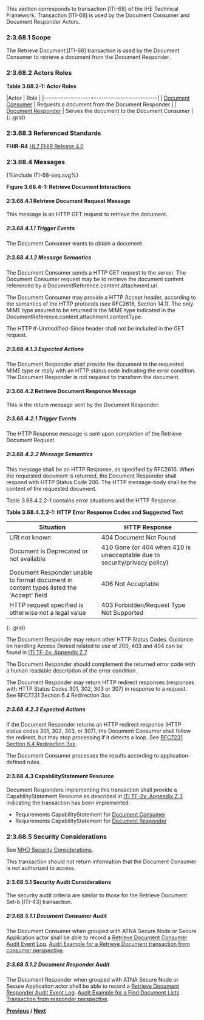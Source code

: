 This section corresponds to transaction [ITI-68] of the IHE Technical Framework. Transaction [ITI-68] is used by the Document Consumer and Document Responder Actors.

### 2:3.68.1 Scope

The Retrieve Document [ITI-68] transaction is used by the Document Consumer to retrieve a document from the Document Responder.

### 2:3.68.2 Actors Roles

**Table 3.68.2-1: Actor Roles**

|Actor | Role |
|-------------------+--------------------------|
| [Document Consumer](1331_actors_and_transactions.html#133112-document-consumer)    | Requests a document from the Document Responder |
| [Document Responder](1331_actors_and_transactions.html#133114-document-responder) | Serves the document to the Document Consumer |
{: .grid}

### 2:3.68.3 Referenced Standards

**FHIR-R4** [HL7 FHIR Release 4.0](http://www.hl7.org/FHIR/R4)

### 2:3.68.4 Messages

<div>
{%include ITI-68-seq.svg%}
</div>

<div style="clear: left"/>

**Figure 3.68.4-1: Retrieve Document Interactions**

#### 2:3.68.4.1 Retrieve Document Request Message

This message is an HTTP GET request to retrieve the document. 

##### 2:3.68.4.1.1 Trigger Events

The Document Consumer wants to obtain a document. 

##### 2:3.68.4.1.2 Message Semantics

The Document Consumer sends a HTTP GET request to the server. The Document Consumer request may be to retrieve the document content referenced by a DocumentReference.content.attachment.url. 

The Document Consumer may provide a HTTP Accept header, according to the semantics of the HTTP protocols (see RFC2616, Section 14.1). The only MIME type assured to be returned is the MIME type indicated in the DocumentReference.content.attachment.contentType.

The HTTP If-Unmodified-Since header shall not be included in the GET request.

##### 2:3.68.4.1.3 Expected Actions

The Document Responder shall provide the document in the requested MIME type or reply with an HTTP status code indicating the error condition. The Document Responder is not required to transform the document.

#### 2:3.68.4.2 Retrieve Document Response Message

This is the return message sent by the Document Responder. 

##### 2:3.68.4.2.1 Trigger Events

The HTTP Response message is sent upon completion of the Retrieve Document Request. 

##### 2:3.68.4.2.2 Message Semantics

This message shall be an HTTP Response, as specified by RFC2616. When the requested document is returned, the Document Responder shall respond with HTTP Status Code 200. The HTTP message-body shall be the content of the requested document.

Table 3.68.4.2.2-1 contains error situations and the HTTP Response.

**Table 3.68.4.2.2-1: HTTP Error Response Codes and Suggested Text**

|Situation	| HTTP Response |
|-----------|---------------|
|URI not known	| 404 Document Not Found |
|Document is Deprecated or not available	| 410 Gone (or 404 when 410 is unacceptable due to security/privacy policy) |
|Document Responder unable to format document in content types listed the 'Accept' field	| 406 Not Acceptable |
|HTTP request specified is otherwise not a legal value	| 403 Forbidden/Request Type Not Supported |
{: .grid}

The Document Responder may return other HTTP Status Codes. Guidance on handling Access Denied related to use of 200, 403 and 404 can be found in [ITI TF-2x: Appendix Z.7](https://profiles.ihe.net/ITI/TF/Volume2/ch-Z.html#FHIRsecurity).

The Document Responder should complement the returned error code with a human readable description of the error condition.

The Document Responder may return HTTP redirect responses (responses with HTTP Status Codes 301, 302, 303 or 307) in response to a request. See RFC7231 Section 6.4 Redirection 3xx. 

##### 2:3.68.4.2.3 Expected Actions

If the Document Responder returns an HTTP redirect response (HTTP status codes 301, 302, 303, or 307), the Document Consumer shall follow the redirect, but may stop processing if it detects a loop. See [RFC7231 Section 6.4 Redirection 3xx](https://tools.ietf.org/html/rfc7231#section-6.4).

The Document Consumer processes the results according to application-defined rules.

#### 2:3.68.4.3 CapabilityStatement Resource

Document Responders implementing this transaction shall provide a CapabilityStatement Resource as described in [ITI TF-2x: Appendix Z.3](https://profiles.ihe.net/ITI/TF/Volume2/ch-Z.html#capability) indicating the transaction has been implemented. 
* Requirements CapabilityStatement for [Document Consumer](CapabilityStatement-IHE.MHD.DocumentConsumer.html)
* Requirements CapabilityStatement for [Document Responder](CapabilityStatement-IHE.MHD.DocumentResponder.html)

### 2:3.68.5 Security Considerations

See [MHD Security Considerations](1335_security_considerations.html).

This transaction should not return information that the Document Consumer is not authorized to access. 

#### 2:3.68.5.1 Security Audit Considerations

The security audit criteria are similar to those for the Retrieve Document Set-b [ITI-43] transaction.

##### 2:3.68.5.1.1 Document Consumer Audit

The Document Consumer when grouped with ATNA Secure Node or Secure Application actor shall be able to record a [Retrieve Document Consumer Audit Event Log](StructureDefinition-IHE.MHD.RetrieveDocument.Audit.Consumer.html). [Audit Example for a Retrieve Document transaction from consumer perspective](AuditEvent-ex-auditRetrieveDocument-consumer.html). 

##### 2:3.68.5.1.2 Document Responder Audit

The Document Responder when grouped with ATNA Secure Node or Secure Application actor shall be able to record a [Retrieve Document Responder Audit Event Log](StructureDefinition-IHE.MHD.RetrieveDocument.Audit.Responder.html). [Audit Example for a Find Document Lists Transaction from responder perspective](AuditEvent-ex-auditRetrieveDocument-responder.html). 



**[Previous](ITI-67.html) /   [Next](31_xds.html)**

